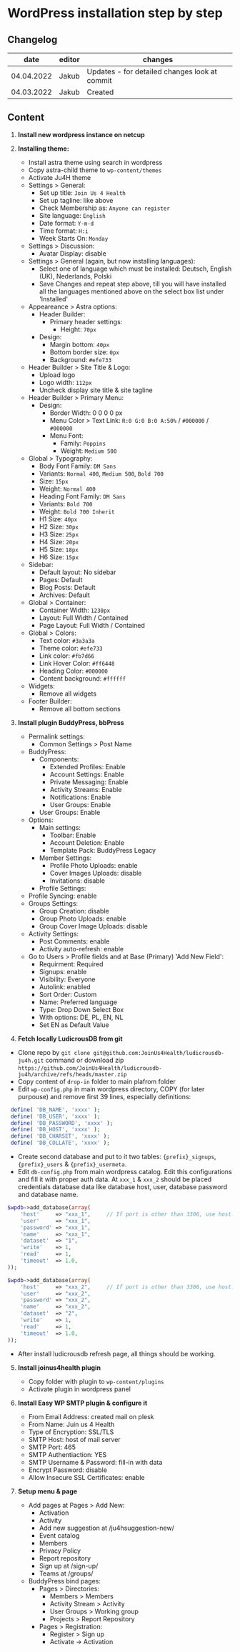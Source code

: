 # WordPress installation step by step
## Changelog

| date       | editor  | changes                                                |
| ---------- | ------- | ------------------------------------------------------ |
| 04.04.2022 | Jakub   | Updates - for detailed changes look at commit          | 
| 04.03.2022 | Jakub   | Created                                                | 

## Content
1. **Install new wordpress instance on netcup**

2. **Installing theme:**
   * Install astra theme using search in wordpress
   * Copy astra-child theme to `wp-content/themes`
   * Activate Ju4H theme
   * Settings > General:
     * Set up title: `Join Us 4 Health`
     * Set up tagline: like above
     * Check Membership as: `Anyone can register`
     * Site language: `English`
     * Date format: `Y-m-d`
     * Time format: `H:i`
     * Week Starts On: `Monday`
   * Settings > Discussion:
     * Avatar Display: disable
   * Settings > General (again, but now installing languages):
     * Select one of language which must be installed: Deutsch, English (UK), Nederlands, Polski
     * Save Changes and repeat step above, till you will have installed all the languages mentioned above on the select box list under 'Installed'
   * Appeareance > Astra options:
     * Header Builder:
       * Primary header settings:
         * Height: `70px`
     * Design:
       * Margin bottom: `40px`
       * Bottom border size: `0px`
       * Background: `#efe733`
   * Header Builder > Site Title & Logo:
     * Upload logo
     * Logo width: `112px`
     * Uncheck display site title & site tagline
   * Header Builder > Primary Menu:
     * Design: 
       * Border Width: 0 0 0 0 px
       * Menu Color > Text Link: `R:0 G:0 B:0 A:50%` / `#000000` / `#000000`
       * Menu Font:
         * Family: `Poppins`
         * Weight: `Medium 500`
   * Global > Typography:
     * Body Font Family: `DM Sans`
     * Variants: `Normal 400`, `Medium 500`, `Bold 700`
     * Size: `15px`
     * Weight: `Normal 400`
     * Heading Font Family: `DM Sans`
     * Variants: `Bold 700`
     * Weight: `Bold 700 Inherit`
     * H1 Size: `40px`
     * H2 Size: `30px`
     * H3 Size: `25px`
     * H4 Size: `20px`
     * H5 Size: `18px`
     * H6 Size: `15px`
   * Sidebar:
     * Default layout: No sidebar
     * Pages: Default
     * Blog Posts: Default
     * Archives: Default
   * Global > Container:
     * Container Width: `1230px`
     * Layout: Full Width / Contained
     * Page Layout: Full Width / Contained
   * Global > Colors:
     * Text color: `#3a3a3a`
     * Theme color: `#efe733`
     * Link color: `#fb7d66`
     * Link Hover Color: `#ff6448`
     * Heading Color: `#000000`
     * Content background: `#ffffff`
   * Widgets:
     * Remove all widgets
   * Footer Builder:
     * Remove all bottom sections
 
3. **Install plugin BuddyPress, bbPress**
   * Permalink settings:
     * Common Settings > Post Name
   * BuddyPress:
     * Components:
       * Extended Profiles: Enable
       * Account Settings: Enable 
       * Private Messaging: Enable
       * Activity Streams: Enable
       * Notifications: Enable
       * User Groups: Enable
     * User Groups: Enable
   * Options:
     * Main settings:
       * Toolbar: Enable
       * Account Deletion: Enable
       * Template Pack: BuddyPress Legacy
     * Member Settings:
       * Profile Photo Uploads: enable
       * Cover Images Uploads: disable
       * Invitations: disable
     * Profile Settings:
	* Profile Syncing: enable
     * Groups Settings:
       * Group Creation: disable
       * Group Photo Uploads: enable
       * Group Cover Image Uploads: disable
     * Activity Settings:
       * Post Comments: enable
       * Activity auto-refresh: enable
   * Go to Users > Profile fields and at Base (Primary) 'Add New Field':
     * Requirment: Required
     * Signups: enable
     * Visibility: Everyone
     * Autolink: enabled 
     * Sort Order: Custom
     * Name: Preferred language
     * Type: Drop Down Select Box
     * With options: DE, PL, EN, NL
     * Set EN as Default Value
 
4. **Fetch locally LudicrousDB from git**
* Clone repo by `git clone git@github.com:JoinUs4Health/ludicrousdb-ju4h.git` command or download zip `https://github.com/JoinUs4Health/ludicrousdb-ju4h/archive/refs/heads/master.zip`
* Copy content of `drop-in` folder to main plafrom folder
* Edit `wp-config.php` in main wordpress directory, COPY (for later purpouse) and remove first 39 lines, especially definitions:
```php
 define( 'DB_NAME', 'xxxx' );
 define( 'DB_USER', 'xxxx' );
 define( 'DB_PASSWORD', 'xxxx' );
 define( 'DB_HOST', 'xxxx' );
 define( 'DB_CHARSET', 'xxxx' );
 define( 'DB_COLLATE', 'xxxx' );
 ```
* Create second database and put to it two tables: `{prefix}_signups`, `{prefix}_users` & `{prefix}_usermeta`.
* Edit `db-config.php` from main wordpress catalog. Edit this configurations and fill it with proper auth data. At `xxx_1` & `xxx_2` should be placed credentials database data like database host, user, database password and database name.
```php
$wpdb->add_database(array(
	'host'     => "xxx_1",     // If port is other than 3306, use host:port.
	'user'     => "xxx_1",
	'password' => "xxx_1",
	'name'     => "xxx_1",
	'dataset'  => "1",
	'write'    => 1,
	'read'     => 1,
	'timeout'  => 1.0,
));

$wpdb->add_database(array(
	'host'     => "xxx_2",     // If port is other than 3306, use host:port.
	'user'     => "xxx_2",
	'password' => "xxx_2",
	'name'     => "xxx_2",
	'dataset'  => "2",
	'write'    => 1,
	'read'     => 1,
	'timeout'  => 1.0,
));
```
* After install ludicrousdb refresh page, all things should be working.

5. **Install joinus4health plugin**

   * Copy folder with plugin to `wp-content/plugins` 
   * Activate plugin in wordpress panel

6. **Install Easy WP SMTP plugin & configure it**

   * From Email Address: created mail on plesk
   * From Name: Juin us 4 Health
   * Type of Encryption: SSL/TLS
   * SMTP Host: host of mail server
   * SMTP Port: 465
   * SMTP Authentiaction: YES
   * SMTP Username & Password: fill-in with data
   * Encrypt Password: disable
   * Allow Insecure SSL Certificates: enable

7. **Setup menu & page**
   * Add pages at Pages > Add New:
     * Activation
     * Activity
     * Add new suggestion at /ju4hsuggestion-new/
     * Event catalog
     * Members
     * Privacy Policy
     * Report repository
     * Sign up at /sign-up/
     * Teams at /groups/
   * BuddyPress bind pages:
     * Pages > Directories:
       * Members > Members
       * Activity Stream > Activity
       * User Groups > Working group
       * Projects > Report Repository
     * Pages > Registration:
       * Register > Sign up
       * Activate -> Activation

